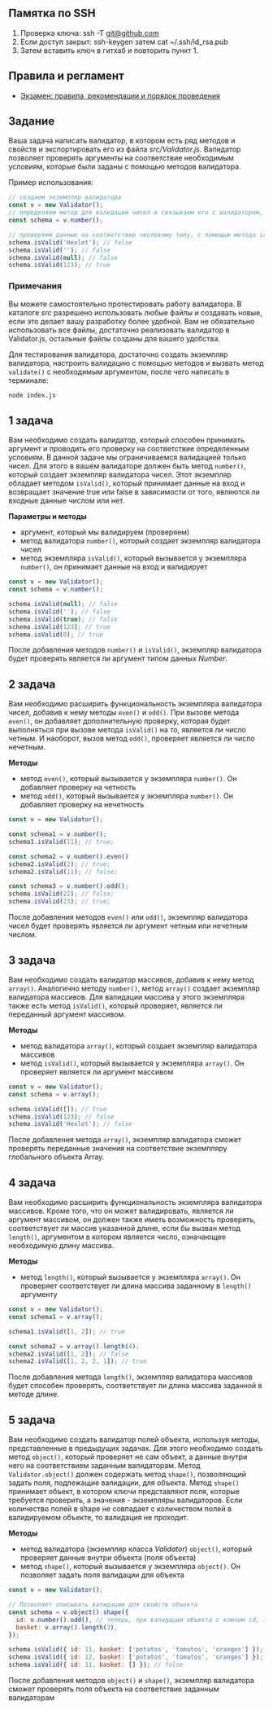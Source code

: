 ##  Памятка по SSH

1. Проверка ключа: ssh -T git@github.com
2. Если доступ закрыт: ssh-keygen затем cat ~/.ssh/id_rsa.pub
3. Затем вставить ключ в гитхаб и повторить пункт 1.

## Правила и регламент

- [Экзамен: правила, рекомендации и порядок проведения](https://hexly.notion.site/d9289c18871c44508bc7c7f05a51d94f)

## Задание

Ваша задача написать валидатор, в котором есть ряд методов и свойств и экспортировать его из файла *src/Validator.js*. Валидатор позволяет проверять аргументы на соответствие необходимым условиям, которые были заданы с помощью методов валидатора.

Пример использования:

```javascript
// создаем экземпляр валидатора
const v = new Validator();
// определяем метод для валидации чисел и связываем его с валидатором, обращаясь к нему через переменную.
const schema = v.number();

// проверяем данные на соответствие числовому типу, с помощью метода isValid()
schema.isValid('Hexlet'); // false
schema.isValid(''); // false
schema.isValid(null); // false
schema.isValid(123); // true
```

### Примечания

Вы можете самостоятельно протестировать работу валидатора. В каталоге *src* разрешено использовать любые файлы и создавать новые, если это делает вашу разработку более удобной. Вам не обязательно использовать все файлы, достаточно реализовать валидатор в Validator.js, остальные файлы созданы для вашего удобства.

Для тестирования валидатора, достаточно создать экземпляр валидатора, настроить валидацию с помощью методов и вызвать метод `validate()` с необходимым аргументом, после чего написать в терминале:

```bash
node index.js
```

## 1 задача

Вам необходимо создать валидатор, который способен принимать аргумент и проводить его проверку на соответствие определенным условиям. В данной задаче мы ограничиваемся валидацией только чисел. Для этого в вашем валидаторе должен быть метод `number()`, который создает экземпляр валидатора чисел. Этот экземпляр обладает методом `isValid()`, который принимает данные на вход и возвращает значение true или false в зависимости от того, являются ли входные данные числом или нет.

**Параметры и методы**

- аргумент, который мы валидируем (проверяем)
- метод валидатора `number()`, который создает экземпляр валидатора чисел
- метод экземпляра `isValid()`, который вызывается у экземпляра `number()`, он принимает данные на вход и валидирует

```javascript
const v = new Validator();
const schema = v.number();

schema.isValid(null); // false
schema.isValid(''); // false
schema.isValid(true); // false
schema.isValid(123); // true
schema.isValid(0); // true
```

После добавления методов `number()` и `isValid()`, экземпляр валидатора будет проверять является ли аргумент типом данных *Number*.

## 2 задача

Вам необходимо расширить функциональность экземпляра валидатора чисел, добавив к нему методы `even()` и `odd()`.
При вызове метода `even()`, он добавляет дополнительную проверку,
которая будет выполняться при вызове метода `isValid()` на то, является ли число четным. И наоборот, вызов метод `odd()`, проверяет является ли число нечетным.

**Методы**

- метод `even()`, который вызывается у экземпляра `number()`. Он добавляет проверку на четность
- метод `odd()`, который вызывается у экземпляра `number()`. Он добавляет проверку на нечетность

```javascript
const v = new Validator();

const schema1 = v.number();
schema1.isValid(11); // true;

const schema2 = v.number().even()
schema2.isValid(2); // true;
schema2.isValid(11); // false;

const schema3 = v.number().odd();
schema.isValid(22); // false;
schema.isValid(23); // true;
```

После добавления методов `even()` или `odd()`, экземпляр валидатора чисел будет проверять является ли аргумент четным или нечетным числом.

## 3 задача

Вам необходимо создать валидатор массивов, добавив к нему метод `array()`. Аналогично методу `number()`, метод `array()` создает экземпляр валидатора массивов. Для валидации массива у этого экземпляра также есть метод `isValid()`, который проверяет, является ли переданный аргумент массивом.

**Методы**

- метод валидатора `array()`, который создает экземпляр валидатора массивов
- метод `isValid()`, который вызывается у экземпляра `array()`. Он проверяет является ли аргумент массивом

```javascript
const v = new Validator();
const schema = v.array();

schema.isValid([]); // true
schema.isValid(123); // false
schema.isValid('Hexlet'); // false
```

После добавления метода `array()`, экземпляр валидатора сможет проверять переданные значения на соответствие экземпляру глобального объекта Array.

## 4 задача

Вам необходимо расширить функциональность экземпляра валидатора массивов. Кроме того, что он может валидировать, является ли аргумент массивом, он должен также иметь возможность проверять, соответствует ли массив указанной длине, если бы вызван метод `length()`, аргументом в котором является число, означающее необходимую длину массива.

**Методы**

- метод `length()`, который вызывается у экземпляра `array()`. Он проверяет соответствует ли длина массива заданному в `length()` аргументу

```javascript
const v = new Validator();
const schema1 = v.array();

schema1.isValid([1, 2]); // true

const schema2 = v.array().length(4);
schema2.isValid([1, 2]); // false
schema2.isValid([1, 2, 2, 1]); // true
```

После добавления метода `length()`, экземпляр валидатора массивов будет способен проверять, соответствует ли длина массива заданной в методе длине.

## 5 задача

Вам необходимо создать валидатор полей объекта, используя методы, представленные в предыдущих задачах. Для этого необходимо создать метод `object()`, который проверяет не сам объект, а данные внутри него на соответствием заданным валидаторам. Метод `Validator.object()` должен содержать метод `shape()`, позволяющий задать поля, подлежащие валидации, для объекта. Метод `shape()` принимает объект, в котором ключи представляют поля, которые требуется проверить, а значения - экземпляры валидаторов. Если количество полей в shape не совпадает с количеством полей в валидируемом объекте, то валидация не проходит.

**Методы**

- метод валидатора (экземпляр класса *Validator*) `object()`, который проверяет данные внутри объекта (поля объекта)
- метод `shape()`, который вызывается у экземпляра `object()`. Он позволяет задать поля валидации для объекта

```javascript
const v = new Validator();

// Позволяет описывать валидацию для свойств объекта
const schema = v.object().shape({
  id: v.number().odd(), // теперь, при валидации объекта с ключом id, значение этого ключа пройдет валидацию в соответствии с текущими методами
  basket: v.array().length(3),
});

schema.isValid({ id: 11, basket: ['potatos', 'tomatos', 'oranges'] }); // true
schema.isValid({ id: 12, basket: ['potatos', 'tomatos', 'oranges'] }); // false
schema.isValid({ id: 11, basket: [] }); // false
```

После добавления методов `object()` и `shape()`, экземпляр валидатора сможет проверять поля объекта на соответствие заданным валидаторам
